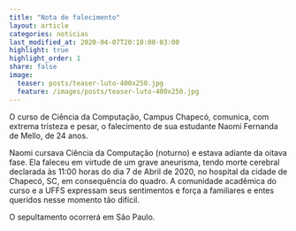 ```yaml
---
title: "Nota de falecimento"
layout: article
categories: noticias
last_modified_at: 2020-04-07T20:10:00-03:00
highlight: true
highlight_order: 1
share: false
image:
  teaser: posts/teaser-luto-400x250.jpg
  feature: /images/posts/teaser-luto-400x250.jpg
---
```


O curso de Ciência da Computação, Campus Chapecó, comunica, com extrema tristeza e pesar, o falecimento de sua estudante Naomi Fernanda de Mello, de 24 anos.

Naomi cursava Ciência da Computação (noturno) e estava adiante da oitava fase. Ela faleceu em virtude de um grave aneurisma, tendo morte cerebral declarada às 11:00 horas do dia 7 de Abril de 2020, no hospital da cidade de Chapecó, SC, em consequência do quadro. A comunidade acadêmica do curso e a UFFS expressam seus sentimentos e força a familiares e entes queridos nesse momento tão difícil.

O sepultamento ocorrerá em São Paulo.

